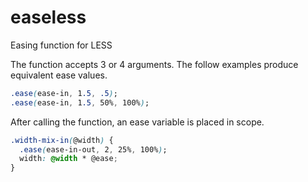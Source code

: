 easeless
========

Easing function for LESS

The function accepts 3 or 4 arguments. The follow examples produce equivalent ease values.
```css
.ease(ease-in, 1.5, .5);
.ease(ease-in, 1.5, 50%, 100%);
```

After calling the function, an ease variable is placed in scope.
```css
.width-mix-in(@width) {
  .ease(ease-in-out, 2, 25%, 100%);
  width: @width * @ease;
}
```
